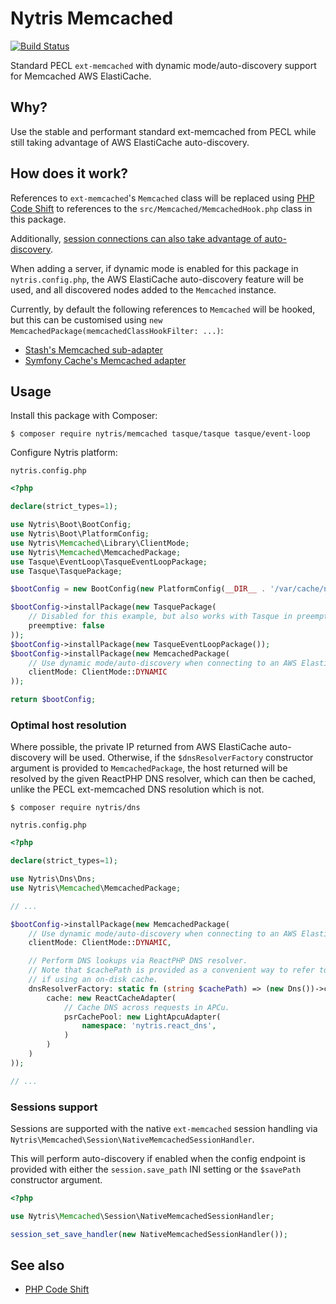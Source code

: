 # Nytris Memcached

[![Build Status](https://github.com/nytris/memcached/workflows/CI/badge.svg)](https://github.com/nytris/memcached/actions?query=workflow%3ACI)

Standard PECL `ext-memcached` with dynamic mode/auto-discovery support for Memcached AWS ElastiCache.

## Why?
Use the stable and performant standard ext-memcached from PECL while still taking advantage of AWS ElastiCache auto-discovery.

## How does it work?
References to `ext-memcached`'s `Memcached` class will be replaced using [PHP Code Shift][PHP Code Shift]
to references to the `src/Memcached/MemcachedHook.php` class in this package.

Additionally, [session connections can also take advantage of auto-discovery](#sessions-support).

When adding a server, if dynamic mode is enabled for this package in `nytris.config.php`,
the AWS ElastiCache auto-discovery feature will be used, and all discovered nodes added to the `Memcached` instance.

Currently, by default the following references to `Memcached` will be hooked,
but this can be customised using `new MemcachedPackage(memcachedClassHookFilter: ...)`:

- [Stash's Memcached sub-adapter](https://github.com/tedious/Stash/blob/e02ac18/src/Stash/Driver/Sub/Memcached.php#L67)
- [Symfony Cache's Memcached adapter](https://github.com/symfony/cache/blob/5460647/Adapter/MemcachedAdapter.php#L99)

## Usage
Install this package with Composer:

```shell
$ composer require nytris/memcached tasque/tasque tasque/event-loop
```

Configure Nytris platform:

`nytris.config.php`

```php
<?php

declare(strict_types=1);

use Nytris\Boot\BootConfig;
use Nytris\Boot\PlatformConfig;
use Nytris\Memcached\Library\ClientMode;
use Nytris\Memcached\MemcachedPackage;
use Tasque\EventLoop\TasqueEventLoopPackage;
use Tasque\TasquePackage;

$bootConfig = new BootConfig(new PlatformConfig(__DIR__ . '/var/cache/nytris/'));

$bootConfig->installPackage(new TasquePackage(
    // Disabled for this example, but also works with Tasque in preemptive mode.
    preemptive: false
));
$bootConfig->installPackage(new TasqueEventLoopPackage());
$bootConfig->installPackage(new MemcachedPackage(
    // Use dynamic mode/auto-discovery when connecting to an AWS ElastiCache cluster.
    clientMode: ClientMode::DYNAMIC
));

return $bootConfig;
```

### Optimal host resolution

Where possible, the private IP returned from AWS ElastiCache auto-discovery will be used.
Otherwise, if the `$dnsResolverFactory` constructor argument is provided to `MemcachedPackage`,
the host returned will be resolved by the given ReactPHP DNS resolver, which can then be cached,
unlike the PECL ext-memcached DNS resolution which is not.

```shell
$ composer require nytris/dns
```

`nytris.config.php`

```php
<?php

declare(strict_types=1);

use Nytris\Dns\Dns;
use Nytris\Memcached\MemcachedPackage;

// ...

$bootConfig->installPackage(new MemcachedPackage(
    // Use dynamic mode/auto-discovery when connecting to an AWS ElastiCache cluster.
    clientMode: ClientMode::DYNAMIC,

    // Perform DNS lookups via ReactPHP DNS resolver.
    // Note that $cachePath is provided as a convenient way to refer to the cache directory
    // if using an on-disk cache.
    dnsResolverFactory: static fn (string $cachePath) => (new Dns())->createResolver(
        cache: new ReactCacheAdapter(
            // Cache DNS across requests in APCu.
            psrCachePool: new LightApcuAdapter(
                namespace: 'nytris.react_dns',
            )
        )
    )
));

// ...
```

### Sessions support

Sessions are supported with the native `ext-memcached` session handling
via `Nytris\Memcached\Session\NativeMemcachedSessionHandler`.

This will perform auto-discovery if enabled when the config endpoint is provided
with either the `session.save_path` INI setting or the `$savePath` constructor argument.

```php
<?php

use Nytris\Memcached\Session\NativeMemcachedSessionHandler;

session_set_save_handler(new NativeMemcachedSessionHandler());
```

## See also
- [PHP Code Shift][PHP Code Shift]

[PHP Code Shift]: https://github.com/asmblah/php-code-shift
